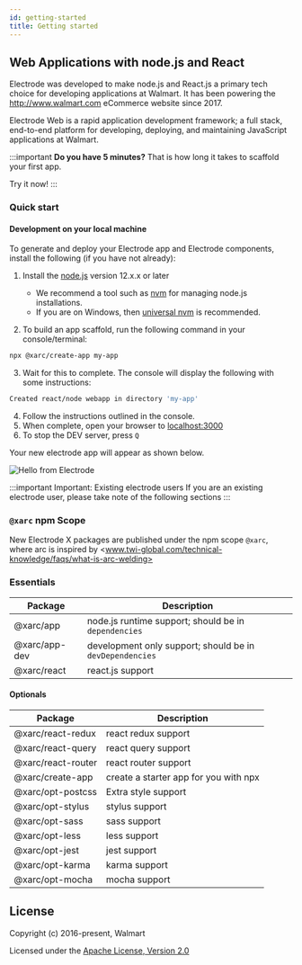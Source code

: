 ```yaml
---
id: getting-started
title: Getting started
---
```


## Web Applications with node.js and React

Electrode was developed to make node.js and React.js a primary tech choice for developing applications at Walmart. It has been powering the <http://www.walmart.com> eCommerce website since 2017.

Electrode Web is a rapid application development framework; a full stack, end-to-end platform for developing, deploying, and maintaining JavaScript applications at Walmart.

:::important
**Do you have 5 minutes?** That is how long it takes to scaffold your first app.

Try it now!
:::

### Quick start

#### Development on your local machine

To generate and deploy your Electrode app and Electrode components, install the following (if you have not already):

1. Install the [node.js] version 12.x.x or later

   - We recommend a tool such as [nvm] for managing node.js installations.
   - If you are on Windows, then [universal nvm] is recommended.

2. To build an app scaffold, run the following command in your console/terminal:

```bash
npx @xarc/create-app my-app
```

3. Wait for this to complete. The console will display the following with some instructions:

```bash
Created react/node webapp in directory 'my-app'
```

4. Follow the instructions outlined in the console.
5. When complete, open your browser to [localhost:3000](http://localhost:3000)
6. To stop the DEV server, press `Q`

Your new electrode app will appear as shown below.

![Hello from Electrode](/electrode/img/electrode-first-run.png)

:::important Important: Existing electrode users
If you are an existing electrode user, please take note of the following sections
:::

### `@xarc` npm Scope

New Electrode X packages are published under the npm scope `@xarc`, where arc is inspired by <www.twi-global.com/technical-knowledge/faqs/what-is-arc-welding>

### Essentials

| Package       | Description                                              |
| ------------- | -------------------------------------------------------- |
| @xarc/app     | node.js runtime support; should be in `dependencies`     |
| @xarc/app-dev | development only support; should be in `devDependencies` |
| @xarc/react   | react.js support                                         |

#### Optionals

| Package            | Description                           |
| ------------------ | ------------------------------------- |
| @xarc/react-redux  | react redux support                   |
| @xarc/react-query  | react query support                   |
| @xarc/react-router | react router support                  |
| @xarc/create-app   | create a starter app for you with npx |
| @xarc/opt-postcss  | Extra style support                   |
| @xarc/opt-stylus   | stylus support                        |
| @xarc/opt-sass     | sass support                          |
| @xarc/opt-less     | less support                          |
| @xarc/opt-jest     | jest support                          |
| @xarc/opt-karma    | karma support                         |
| @xarc/opt-mocha    | mocha support                         |

## License

Copyright (c) 2016-present, Walmart

Licensed under the [Apache License, Version 2.0]

[apache license, version 2.0]: https://www.apache.org/licenses/LICENSE-2.0
[nvm]: https://github.com/nvm-sh/nvm#install-script
[node.js]: https://nodejs.org/en/download
[universal nvm]: https://www.npmjs.com/package/@jchip/nvm
